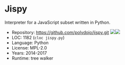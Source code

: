 # Jispy

Interpreter for a JavaScript subset written in Python.

* Repository: https://github.com/polydojo/jispy.git <img src="https://img.shields.io/github/stars/polydojo/jispy?label=&style=flat-square" /><img src="https://img.shields.io/github/last-commit/polydojo/jispy?label=&style=flat-square" />
* LOC:        1182 (`cloc jispy.py`)
* Language:   Python
* License:    MPL-2.0
* Years:      2014-2017
* Runtime:    tree walker
